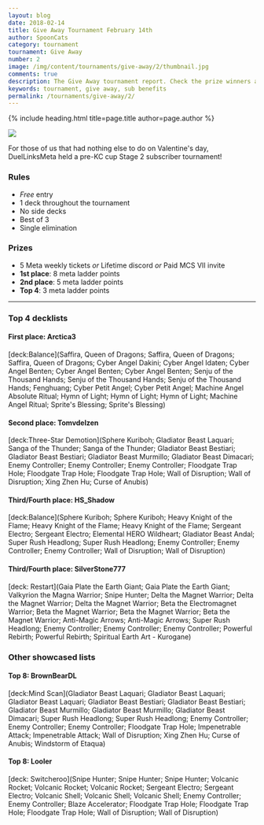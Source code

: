 ```yaml
---
layout: blog
date: 2018-02-14
title: Give Away Tournament February 14th
author: SpoonCats
category: tournament
tournament: Give Away
number: 2
image: /img/content/tournaments/give-away/2/thumbnail.jpg
comments: true
description: The Give Away tournament report. Check the prize winners and their decks here.
keywords: tournament, give away, sub benefits
permalink: /tournaments/give-away/2/
---
```


{% include heading.html title=page.title author=page.author %}

![](https://i.imgur.com/RNWrg2E.jpg)

For those of us that had nothing else to do on Valentine's day, DuelLinksMeta held a pre-KC cup Stage 2 subscriber tournament!

### Rules
* *Free* entry
* 1 deck throughout the tournament
* No side decks
* Best of 3
* Single elimination

### Prizes
* 5 Meta weekly tickets *or* Lifetime discord *or* Paid MCS VII invite
* **1st place**: 8 meta ladder points
* **2nd place**: 5 meta ladder points
* **Top 4**: 3 meta ladder points

---

### Top 4 decklists

#### First place: Arctica3

[deck:Balance](Saffira, Queen of Dragons; Saffira, Queen of Dragons; Saffira, Queen of Dragons; Cyber Angel Dakini; Cyber Angel Idaten; Cyber Angel Benten; Cyber Angel Benten; Cyber Angel Benten; Senju of the Thousand Hands; Senju of the Thousand Hands; Senju of the Thousand Hands; Fenghuang; Cyber Petit Angel; Cyber Petit Angel; Machine Angel Absolute Ritual; Hymn of Light; Hymn of Light; Hymn of Light; Machine Angel Ritual; Sprite's Blessing; Sprite's Blessing)

#### Second place: Tomvdelzen

[deck:Three-Star Demotion](Sphere Kuriboh; Gladiator Beast Laquari; Sanga of the Thunder; Sanga of the Thunder; Gladiator Beast Bestiari; Gladiator Beast Bestiari; Gladiator Beast Murmillo; Gladiator Beast Dimacari; Enemy Controller; Enemy Controller; Enemy Controller; Floodgate Trap Hole; Floodgate Trap Hole; Floodgate Trap Hole; Wall of Disruption; Wall of Disruption; Xing Zhen Hu; Curse of Anubis)

#### Third/Fourth place: HS_Shadow

[deck:Balance](Sphere Kuriboh; Sphere Kuriboh; Heavy Knight of the Flame; Heavy Knight of the Flame; Heavy Knight of the Flame; Sergeant Electro; Sergeant Electro; Elemental HERO Wildheart; Gladiator Beast Andal; Super Rush Headlong; Super Rush Headlong; Enemy Controller; Enemy Controller; Enemy Controller; Wall of Disruption; Wall of Disruption)

#### Third/Fourth place: SilverStone777

[deck: Restart](Gaia Plate the Earth Giant; Gaia Plate the Earth Giant; Valkyrion the Magna Warrior; Snipe Hunter; Delta the Magnet Warrior; Delta the Magnet Warrior; Delta the Magnet Warrior; Beta the Electromagnet Warrior; Beta the Magnet Warrior; Beta the Magnet Warrior; Beta the Magnet Warrior; Anti-Magic Arrows; Anti-Magic Arrows; Super Rush Headlong; Enemy Controller; Enemy Controller; Enemy Controller; Powerful Rebirth; Powerful Rebirth; Spiritual Earth Art - Kurogane)

### Other showcased lists

#### Top 8: BrownBearDL

[deck:Mind Scan](Gladiator Beast Laquari; Gladiator Beast Laquari; Gladiator Beast Laquari; Gladiator Beast Bestiari; Gladiator Beast Bestiari; Gladiator Beast Murmillo; Gladiator Beast Murmillo; Gladiator Beast Dimacari; Super Rush Headlong; Super Rush Headlong; Enemy Controller; Enemy Controller; Enemy Controller; Floodgate Trap Hole; Impenetrable Attack; Impenetrable Attack; Wall of Disruption; Xing Zhen Hu; Curse of Anubis; Windstorm of Etaqua)

#### Top 8: Looler

[deck: Switcheroo](Snipe Hunter; Snipe Hunter; Snipe Hunter; Volcanic Rocket; Volcanic Rocket; Volcanic Rocket; Sergeant Electro; Sergeant Electro; Volcanic Shell; Volcanic Shell; Volcanic Shell; Enemy Controller; Enemy Controller; Blaze Accelerator; Floodgate Trap Hole; Floodgate Trap Hole; Floodgate Trap Hole; Wall of Disruption; Wall of Disruption)
